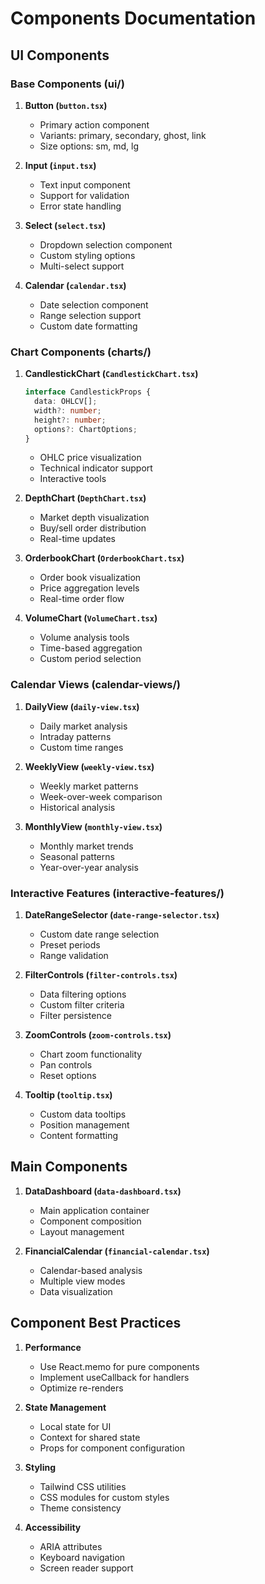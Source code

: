 # Components Documentation

## UI Components

### Base Components (ui/)

1. **Button (`button.tsx`)**
   - Primary action component
   - Variants: primary, secondary, ghost, link
   - Size options: sm, md, lg

2. **Input (`input.tsx`)**
   - Text input component
   - Support for validation
   - Error state handling

3. **Select (`select.tsx`)**
   - Dropdown selection component
   - Custom styling options
   - Multi-select support

4. **Calendar (`calendar.tsx`)**
   - Date selection component
   - Range selection support
   - Custom date formatting

### Chart Components (charts/)

1. **CandlestickChart (`CandlestickChart.tsx`)**
   ```typescript
   interface CandlestickProps {
     data: OHLCV[];
     width?: number;
     height?: number;
     options?: ChartOptions;
   }
   ```
   - OHLC price visualization
   - Technical indicator support
   - Interactive tools

2. **DepthChart (`DepthChart.tsx`)**
   - Market depth visualization
   - Buy/sell order distribution
   - Real-time updates

3. **OrderbookChart (`OrderbookChart.tsx`)**
   - Order book visualization
   - Price aggregation levels
   - Real-time order flow

4. **VolumeChart (`VolumeChart.tsx`)**
   - Volume analysis tools
   - Time-based aggregation
   - Custom period selection

### Calendar Views (calendar-views/)

1. **DailyView (`daily-view.tsx`)**
   - Daily market analysis
   - Intraday patterns
   - Custom time ranges

2. **WeeklyView (`weekly-view.tsx`)**
   - Weekly market patterns
   - Week-over-week comparison
   - Historical analysis

3. **MonthlyView (`monthly-view.tsx`)**
   - Monthly market trends
   - Seasonal patterns
   - Year-over-year analysis

### Interactive Features (interactive-features/)

1. **DateRangeSelector (`date-range-selector.tsx`)**
   - Custom date range selection
   - Preset periods
   - Range validation

2. **FilterControls (`filter-controls.tsx`)**
   - Data filtering options
   - Custom filter criteria
   - Filter persistence

3. **ZoomControls (`zoom-controls.tsx`)**
   - Chart zoom functionality
   - Pan controls
   - Reset options

4. **Tooltip (`tooltip.tsx`)**
   - Custom data tooltips
   - Position management
   - Content formatting

## Main Components

1. **DataDashboard (`data-dashboard.tsx`)**
   - Main application container
   - Component composition
   - Layout management

2. **FinancialCalendar (`financial-calendar.tsx`)**
   - Calendar-based analysis
   - Multiple view modes
   - Data visualization

## Component Best Practices

1. **Performance**
   - Use React.memo for pure components
   - Implement useCallback for handlers
   - Optimize re-renders

2. **State Management**
   - Local state for UI
   - Context for shared state
   - Props for component configuration

3. **Styling**
   - Tailwind CSS utilities
   - CSS modules for custom styles
   - Theme consistency

4. **Accessibility**
   - ARIA attributes
   - Keyboard navigation
   - Screen reader support
